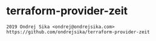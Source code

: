 # terraform-provider-zeit

    2019 Ondrej Sika <ondrej@ondrejsika.com>
    https://github.com/ondrejsika/terraform-provider-zeit

